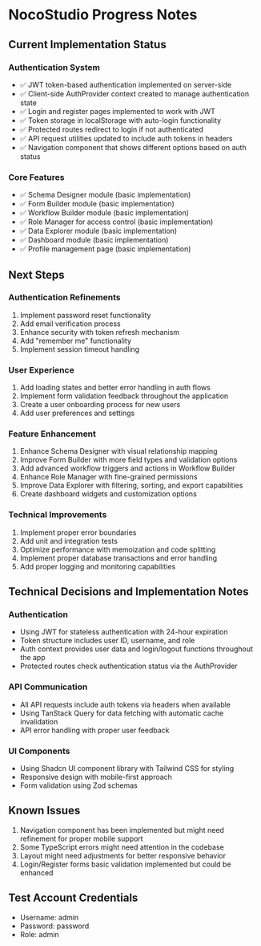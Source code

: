 # NocoStudio Progress Notes

## Current Implementation Status

### Authentication System
- ✅ JWT token-based authentication implemented on server-side
- ✅ Client-side AuthProvider context created to manage authentication state
- ✅ Login and register pages implemented to work with JWT
- ✅ Token storage in localStorage with auto-login functionality
- ✅ Protected routes redirect to login if not authenticated
- ✅ API request utilities updated to include auth tokens in headers
- ✅ Navigation component that shows different options based on auth status

### Core Features
- ✅ Schema Designer module (basic implementation)
- ✅ Form Builder module (basic implementation)
- ✅ Workflow Builder module (basic implementation)
- ✅ Role Manager for access control (basic implementation)
- ✅ Data Explorer module (basic implementation)
- ✅ Dashboard module (basic implementation)
- ✅ Profile management page (basic implementation)

## Next Steps

### Authentication Refinements
1. Implement password reset functionality
2. Add email verification process
3. Enhance security with token refresh mechanism
4. Add "remember me" functionality
5. Implement session timeout handling

### User Experience
1. Add loading states and better error handling in auth flows
2. Implement form validation feedback throughout the application
3. Create a user onboarding process for new users
4. Add user preferences and settings

### Feature Enhancement
1. Enhance Schema Designer with visual relationship mapping
2. Improve Form Builder with more field types and validation options
3. Add advanced workflow triggers and actions in Workflow Builder
4. Enhance Role Manager with fine-grained permissions
5. Improve Data Explorer with filtering, sorting, and export capabilities
6. Create dashboard widgets and customization options

### Technical Improvements
1. Implement proper error boundaries
2. Add unit and integration tests
3. Optimize performance with memoization and code splitting
4. Implement proper database transactions and error handling
5. Add proper logging and monitoring capabilities

## Technical Decisions and Implementation Notes

### Authentication
- Using JWT for stateless authentication with 24-hour expiration
- Token structure includes user ID, username, and role
- Auth context provides user data and login/logout functions throughout the app
- Protected routes check authentication status via the AuthProvider

### API Communication
- All API requests include auth tokens via headers when available
- Using TanStack Query for data fetching with automatic cache invalidation
- API error handling with proper user feedback

### UI Components
- Using Shadcn UI component library with Tailwind CSS for styling
- Responsive design with mobile-first approach
- Form validation using Zod schemas

## Known Issues
1. Navigation component has been implemented but might need refinement for proper mobile support
2. Some TypeScript errors might need attention in the codebase
3. Layout might need adjustments for better responsive behavior
4. Login/Register forms basic validation implemented but could be enhanced

## Test Account Credentials
- Username: admin
- Password: password
- Role: admin